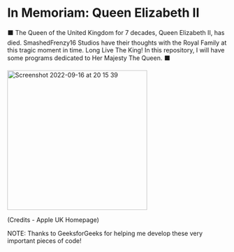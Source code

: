 # In Memoriam:  Queen Elizabeth II
⬛ The Queen of the United Kingdom for 7 decades, Queen Elizabeth II, has died. SmashedFrenzy16 Studios have their thoughts with the Royal Family at this tragic moment in time. Long Live The King! In this repository, I will have some programs dedicated to Her Majesty The Queen. ⬛

<img width="320" alt="Screenshot 2022-09-16 at 20 15 39" src="https://github.com/SmashedFrenzy16/In-Memoriam-Queen-Elizabeth-II/assets/68993968/2bafaa59-2c64-4cad-954d-94e3a3aecd8d">

(Credits - Apple UK Homepage)

NOTE: Thanks to GeeksforGeeks for helping me develop these very important pieces of code!
